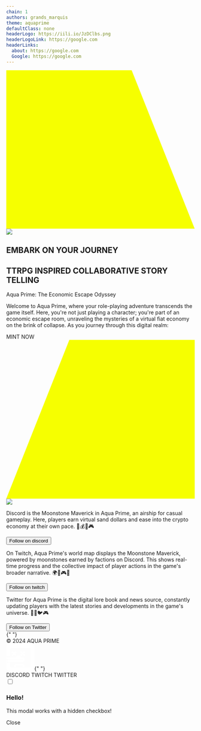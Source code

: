 ```yaml
---
chain: 1
authors: grands_marquis
theme: aquaprime
defaultClass: none
headerLogo: https://iili.io/JzDClbs.png
headerLogoLink: https://google.com
headerLinks:
  about: https://google.com
  Google: https://google.com
---
```


<div class="w-full text-white">
  <section class="relative w-full  ">
    <div class="grid grid-cols-3">
      <div class="relative">
        <svg
          xmlns="http://www.w3.org/2000/svg"
          width="100%"
          height="100%"
          viewBox="0 0 688 578"
          fill="none"
          class="h-full w-full"
          preserveAspectRatio="none"
        >
          <path d="M457.778 0H6.10352e-05V578H688L457.778 0Z" fill="#F6FF00" />
        </svg>
        <img
          class="absolute left-0 bottom-0 max-h-full mt-10"
          src="https://iili.io/JzDClbs.png"
        />
      </div>
      <div class="items-center text-center justify-center pt-8 pb-8">
        <h1 class="text-6xl text-white font-bold mt-5">
          EMBARK ON YOUR JOURNEY
        </h1>
        <h2 class="text-4xl">TTRPG INSPIRED COLLABORATIVE STORY TELLING</h2>
        <p class="text-5xl drop-shadow-lg mt-5">
          Aqua Prime: The Economic Escape Odyssey
        </p>
        <p class="text-base mt-2">
          Welcome to Aqua Prime, where your role-playing adventure transcends
          the game itself. Here, you're not just playing a character; you're
          part of an economic escape room, unraveling the mysteries of a virtual
          fiat economy on the brink of collapse. As you journey through this
          digital realm:
        </p>
        <label htmlFor="minting_modal" class="btn btn-wide btn-primary mt-10">
          MINT NOW
        </label>
      </div>
      <div class="relative">
        <svg
          xmlns="http://www.w3.org/2000/svg"
          viewBox="0 0 687 578"
          fill="none"
          class="h-full w-full"
          preserveAspectRatio="none"
        >
          <path d="M229.887 0H687V578H0L229.887 0Z" fill="#F6FF00" />
        </svg>
        <img
          class="absolute right-0 bottom-0 max-h-full mt-10"
          src="https://iili.io/JzDRneV.png"
        />
      </div>
    </div>
  </section>
</div>
<section class="bg-neutral w-full py-12">
  <div class="container mx-auto">
    <div class=" grid gap-6 px-4 md:px-6 grid-cols-3 lg:gap-12">
      <div class="relative text-center">
        <p>
          Discord is the Moonstone Maverick in Aqua Prime, an airship for casual
          gameplay. Here, players earn virtual sand dollars and ease into the
          crypto economy at their own pace. 🚀💰🌌🎮
        </p>
        <button class="absolute bottom-0 left-0 w-full btn btn-primary">
          Follow on discord
        </button>
      </div>
      <div class="text-center">
        <p>
          On Twitch, Aqua Prime's world map displays the Moonstone Maverick,
          powered by moonstones earned by factions on Discord. This shows
          real-time progress and the collective impact of player actions in the
          game's broader narrative. 🌍🚀🎮🌌
        </p>
        <button class="w-full btn btn-primary mt-5">Follow on twitch</button>
      </div>
      <div class="relative text-center">
        <p>
          Twitter for Aqua Prime is the digital lore book and news source,
          constantly updating players with the latest stories and developments
          in the game's universe. 📜🌐🐦🎮
        </p>
        <button class="absolute bottom-0 left-0 w-full btn btn-primary">
          Follow on Twitter
        </button>
      </div>{" "}
    </div>
  </div>
</section>
<section class="w-full py-12">
  <div class=" grid gap-6 px-4 md:px-6 lg:grid-cols-3 lg:gap-12">
    <div class="text-left">© 2024 AQUA PRIME</div>
    <div class="flex items-center justify-center">
      <svg
        xmlns="http://www.w3.org/2000/svg"
        width="75"
        height="71"
        viewBox="0 0 75 71"
        fill="none"
      >
        <path
          fill-rule="evenodd"
          clip-rule="evenodd"
          d="M0 32.8354V5.06078L5.17247 0H69.8275L75 5.06078V65.7895L69.8275 70.8503H5.17247L0 65.7895V43.0756H2.52543V50.6665H10.3448V60.7287L12.9311 63.259H62.069L64.6551 60.7287V12.6518L62.069 10.1266H12.931L10.3448 12.6518V32.8354H0ZM0 40.4859H43.9654V40.4795H0V40.4859ZM5.17247 48.0769H10.3449V48.0705H5.17247V48.0769Z"
          fill="white"
        />
        <path
          fill-rule="evenodd"
          clip-rule="evenodd"
          d="M23.2756 55.7311V53.2055H46.5518V55.7311H49.1381V63.3086H43.9653V58.2578H25.8619V63.3086H20.6895V55.7311H23.2756Z"
          fill="white"
        />
        <path
          fill-rule="evenodd"
          clip-rule="evenodd"
          d="M25.8621 35.4252V32.8947H28.4478V30.3645H36.2063V32.8947H38.7926V35.4252H46.5511V37.955H49.1374V45.5466H46.5517V48.0771H5.17247V43.0162H43.9654V40.4865H0V35.4252H25.8621Z"
          fill="white"
        />
        <path
          fill-rule="evenodd"
          clip-rule="evenodd"
          d="M20.8631 22.9426L24.712 19.1772L27.2777 21.6875L23.4293 25.4528L27.2777 29.2182L24.712 31.7283L20.8631 27.9631L17.0151 31.7283L14.4495 29.2182L18.298 25.4528L14.4495 21.6875L17.0151 19.1772L20.8631 22.9426ZM43.892 22.9426L47.741 19.1772L50.3065 21.6875L46.4582 25.4528L50.3065 29.2182L47.741 31.7283L43.8925 27.9631L40.0442 31.7283L37.4785 29.2182L41.3269 25.4528L37.4785 21.6875L40.0442 19.1772L43.892 22.9426Z"
          fill="white"
        />
      </svg>{" "}
    </div>
    <div class="text-right">DISCORD TWITCH TWITTER</div>
  </div>
</section>
<input type="checkbox" id="minting_modal" className="modal-toggle" />
<div className="modal" role="dialog">
  <div className="modal-box">
    <h3 className="text-lg font-bold">Hello!</h3>
    <p className="py-4">This modal works with a hidden checkbox!</p>
  </div>
  <label className="modal-backdrop" htmlFor="minting_modal">
    Close
  </label>
</div>
